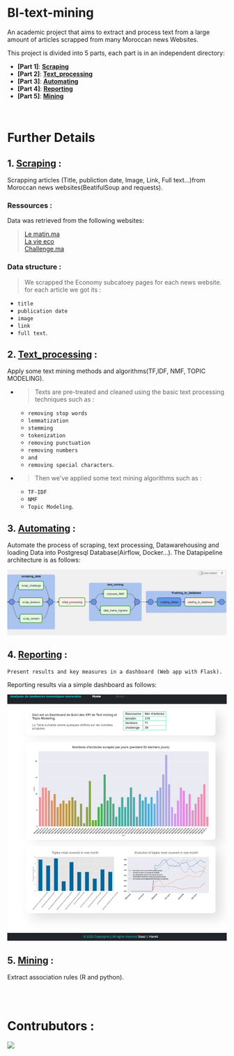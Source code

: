 # BI-text-mining

An academic project that aims to extract and process text from a large amount of articles scrapped from many Moroccan news Websites.

This project is divided into 5 parts, each part is in an independent directory:




- **[Part 1]**: **[Scraping](/Scraping/)**
- **[Part 2]**: **[Text_processing](/Text_processing/)**
- **[Part 3]**: **[Automating](/Automating/)**
- **[Part 4]**: **[Reporting](/Reporting/)**
- **[Part 5]**: **[Mining](/Mining/)**

<br>

# Further Details

## 1. **[Scraping](/Scraping/)** : 
Scrapping articles (Title, publiction date, Image, Link, Full text...)from Moroccan news websites(BeatifulSoup and requests).

### <b> Ressources : </b>

Data was retrieved from the following websites:
> [Le matin.ma](https://www.lematin.ma/) <br>
> [La vie eco](https://www.lavieeco.com) <br>
> [Challenge.ma](https://www.challenge.ma/) <br>

### <b> Data structure : </b>

> We scrapped the Economy subcatoey pages for each news website. for each article we got its :
- `title` 
- `publication date`
- `image`
- `link`
- `full text`.

## 2. **[Text_processing](/Text_processing/)** : 
Apply some text mining methods and algorithms(TF,IDF, NMF, TOPIC MODELING).

* >Texts are pre-treated and cleaned using the basic text processing techniques such as :
    - `removing stop words`
    - `lemmatization`
    - `stemming`
    - `tokenization`
    - `removing punctuation`
    - `removing numbers`
    - `and`
    - `removing special characters`.
* > Then we've applied some text mining algorithms such as :
    - `TF-IDF` 
    - `NMF` 
    - `Topic Modeling`.

## 3. **[Automating](/Automating/)** : 
Automate the process of scraping, text processing, Datawarehousing and loading Data into Postgresql Database(Airflow, Docker...).
The Datapipeline architecture is as follows:

<!-- image -->
![](/Automating/data/Image1.png)

## 4. **[Reporting](/Reporting/)** : 
    Present results and key measures in a dashboard (Web app with Flask).

Reporting results via a simple dashboard as follows:
<!-- IMAGE -->
![](/Reporting/Dahboarding%20App/static/images/Image1.png)
## 5. **[Mining](/Mining/)** : 
Extract association rules (R and python).


<br>
<br>

# Contrubutors :
<a href="https://github.com/Hamid-abdellaoui/Bitcoin-penetration/graphs/contributors">
  <img src="https://contrib.rocks/image?repo=Hamid-abdellaoui/Bitcoin-penetration" />
</a>
